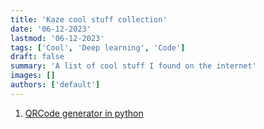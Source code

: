 ```yaml
---
title: 'Kaze cool stuff collection'
date: '06-12-2023'
lastmod: '06-12-2023'
tags: ['Cool', 'Deep learning', 'Code']
draft: false
summary: 'A list of cool stuff I found on the internet'
images: []
authors: ['default']
---
```


1. [QRCode generator in python](https://github.com/lincolnloop/python-qrcode)
